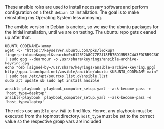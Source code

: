 These ansible roles are used to install necessary software and perform configuration on a fresh `debian 12` installation.
The goal is to make reinstalling my Operating System less annoying.

The ansible version in Debian is ancient, so we use the ubuntu packages for the initial installation, until we are on testing. The ubuntu repo gets cleaned up after that.

```
UBUNTU_CODENAME=jammy
wget -O- "https://keyserver.ubuntu.com/pks/lookup?fingerprint=on&op=get&search=0x6125E2A8C77F2818FB7BD15B93C4A3FD7BB9C367" | sudo gpg --dearmour -o /usr/share/keyrings/ansible-archive-keyring.gpg
echo "deb [signed-by=/usr/share/keyrings/ansible-archive-keyring.gpg] http://ppa.launchpad.net/ansible/ansible/ubuntu $UBUNTU_CODENAME main" | sudo tee /etc/apt/sources.list.d/ansible.list
sudo apt update && sudo apt install ansible

```

```
ansible-playbook  playbook_computer_setup.yaml --ask-become-pass -e 'host_type=desktop'
ansible-playbook  playbook_computer_setup.yaml --ask-become-pass -e 'host_type=laptop'
```

The roles use `ansible_env.PWD` to find files. Hence, any playbook must be executed from the topmost directory. `host_type` must be set to the correct value so the respective group vars are included

